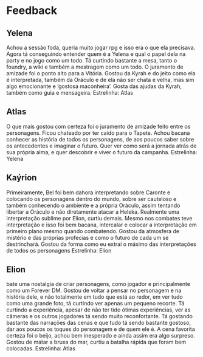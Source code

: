 # Feedback
## Yelena
Achou a sessão foda, queria muito jogar rpg e isso era o que ela precisava. Agora tá conseguindo entender quem é a Yelena e qual o papel dela na party e no jogo como um todo. Tá curtindo bastante a mesa, tanto o foundry, a wiki e também a mestragem como um todo. O juramento de amizade foi o ponto alto para a Vitória. Gostou da Kyrah e do jeito como ela é interpretada, também da Oráculo e de ela não ser chata e velha, mas sim algo emocionante e ‘gostosa maconheira’. Gosta das ajudas da Kyrah, também como guia e mensageira. 
Estrelinha: Atlas

## Atlas
O que mais gostou com certeza foi o juramento de amizade feito entre os personagens. Ficou chateado por ter caído para o Tapete. Achou bacana conhecer as história de todos os personagens, de aos poucos saber sobre os antecedentes e imaginar o futuro. Quer ver como será a jornada atrás de sua própria alma, e quer descobrir e viver o futuro da campanha.
Estrelinha: Yelena

## Kaýrion
Primeiramente, Bel foi bem dahora interpretando sobre Caronte e colocando os personagens dentro do mundo, sobre ser cauteloso e também conhecendo o ambiente e a própria Oráculo, assim tentando libertar a Oráculo e não diretamente atacar a Heleka. Realmente uma interpretação sublime por Elion, curtiu demais. Mesmo nos combates teve interpretação e isso foi bem bacana, intercalar e colocar a interpretação em primeiro plano mesmo quando combatendo. Gostou da atmosfera de mistério e das próprias profecias e como o futuro de cada um se destrinchará. Gostou da forma como eu extraí o máximo das interpretações de todos os personagens
Estrelinha: Elion

## Elion
bate uma nostalgia de criar personagens, como jogador e principalmente como um Forever DM. Gostou de voltar a pensar no personagem e na história dele, e não totalmente em tudo que está ao redor, em ver tudo como uma grande foto, tá curtindo ver apenas um pequeno recorte. Tá curtindo a experiência, apesar de não ter tido ótimas experiências, ver as câmeras e os outros jogadores tá sendo muito reconfortante. Tá gostando bastante das narrações das cenas e que tudo tá sendo bastante gostoso, dar aos poucos os toques do personagem e de quem ele é. A cena favorita certeza foi o beijo, achou bem inesperado e ainda assim era algo surpreso. Gostou de matar a bruxa do mar, curtiu a batalha rápida que foram bem colocadas.
Estrelinha: Atlas


